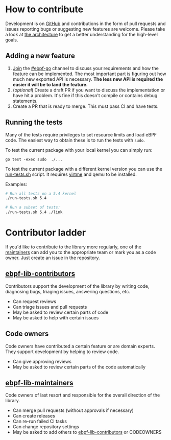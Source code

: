 # How to contribute

Development is on [GitHub](https://github.com/cilium/ebpf) and contributions in
the form of pull requests and issues reporting bugs or suggesting new features
are welcome. Please take a look at [the architecture](ARCHITECTURE.md) to get
a better understanding for the high-level goals.

## Adding a new feature

1. [Join](https://ebpf.io/slack) the
[#ebpf-go](https://cilium.slack.com/messages/ebpf-go) channel to discuss your requirements and how the feature can be implemented. The most important part is figuring out how much new exported API is necessary. **The less new API is required the easier it will be to land the feature.**
2. (*optional*) Create a draft PR if you want to discuss the implementation or have hit a problem. It's fine if this doesn't compile or contains debug statements.
3. Create a PR that is ready to merge. This must pass CI and have tests.

## Running the tests

Many of the tests require privileges to set resource limits and load eBPF code.
The easiest way to obtain these is to run the tests with `sudo`.

To test the current package with your local kernel you can simply run:
```
go test -exec sudo  ./...
```

To test the current package with a different kernel version you can use the [run-tests.sh](run-tests.sh) script.
It requires [virtme](https://github.com/amluto/virtme) and qemu to be installed.

Examples:

```bash
# Run all tests on a 5.4 kernel
./run-tests.sh 5.4

# Run a subset of tests:
./run-tests.sh 5.4 ./link
```

# Contributor ladder

If you'd like to contribute to the library more regularly, one of the
[maintainers][ebpf-lib-maintainers] can add you to the appropriate team or mark
you as a code owner.
Just create an issue in the repository.

## [ebpf-lib-contributors]

Contributors support the development of the library by writing code, diagnosing
bugs, triaging issues, answering questions, etc.

* Can request reviews
* Can triage issues and pull requests
* May be asked to review certain parts of code
* May be asked to help with certain issues

## Code owners

Code owners have contributed a certain feature or are domain experts. They support
development by helping to review code.

* Can give approving reviews
* May be asked to review certain parts of the code automatically

## [ebpf-lib-maintainers]

Code owners of last resort and responsible for the overall direction of the
library.

* Can merge pull requests (without approvals if necessary)
* Can create releases
* Can re-run failed CI tasks
* Can change repository settings
* May be asked to add others to [ebpf-lib-contributors] or CODEOWNERS

[ebpf-lib-contributors]: https://github.com/orgs/cilium/teams/ebpf-lib-contributors/members
[ebpf-lib-maintainers]: https://github.com/orgs/cilium/teams/ebpf-lib-maintainers/members